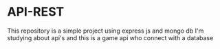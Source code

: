 # API-REST
This repository is a simple project using express js and mongo db
I'm studying about api's and this is a game api who connect with a database
